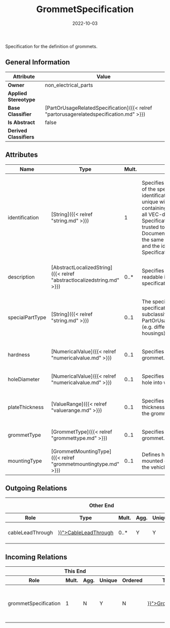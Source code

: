 ﻿---
title: GrommetSpecification
toc: false
type: specs
date: "2022-10-03"
draft: false
specification: VEC
version: 2.0.1
documentType: "Recommendation"
elementType: Class
classes:
  - GrommetSpecification
menu_name: vec-2.0.1
---
<p>Specification for the definition of grommets. </p>

## General Information

| Attribute               | Value |
|-------------------------|-------|
| **Owner**               | non_electrical_parts |
| **Applied Stereotype**  |   |
| **Base Classifier**     | [PartOrUsageRelatedSpecification]({{< relref "partorusagerelatedspecification.md" >}})<br/>  |
| **Is Abstract**         | false |
| **Derived Classifiers** |   |

## Attributes
|  Name  |  Type  |  Mult.  |  Description  |  Owning Classifier  |
|--------|--------|---------|---------------|--------------|
|identification| [String]({{< relref "string.md" >}}) | 1 | <p> Specifies a unique identification of the specification. The identification is guaranteed to be unique within the document containing the specification. For all VEC-documents a Specification-instance can be trusted to be identical if the DocumentVersion-instance is the same (see DocumentVersion) and the identification of the Specification is the same.      </p> | [Specification]({{< relref "specification.md" >}}) |
|description| [AbstractLocalizedString]({{< relref "abstractlocalizedstring.md" >}}) | 0..* | <p> Specifies additional, human readable information about the specification.      </p> | [Specification]({{< relref "specification.md" >}}) |
|specialPartType| [String]({{< relref "string.md" >}}) | 0..1 | <p>The specialPartType allows the specification of subclassifications for a PartOrUsageRelatedSpecification (e.g. different types of connector housings).  </p> | [PartOrUsageRelatedSpecification]({{< relref "partorusagerelatedspecification.md" >}}) |
|hardness| [NumericalValue]({{< relref "numericalvalue.md" >}}) | 0..1 | <p>Specifies the hardness of the grommet.  </p> | [GrommetSpecification]({{< relref "grommetspecification.md" >}}) |
|holeDiameter| [NumericalValue]({{< relref "numericalvalue.md" >}}) | 0..1 | <p>Specifies the valid diameter of a hole into which the grommet fits.  </p> | [GrommetSpecification]({{< relref "grommetspecification.md" >}}) |
|plateThickness| [ValueRange]({{< relref "valuerange.md" >}}) | 0..1 | <p>Specifies valid the plate thickness at the hole into which the grommet fits.  </p> | [GrommetSpecification]({{< relref "grommetspecification.md" >}}) |
|grommetType| [GrommetType]({{< relref "grommettype.md" >}}) | 0..1 | <p> Specifies the type of the grommet.       </p> | [GrommetSpecification]({{< relref "grommetspecification.md" >}}) |
|mountingType| [GrommetMountingType]({{< relref "grommetmountingtype.md" >}}) | 0..1 | Defines how the grommet is mounted onto the harness (not the vehicle body). | [GrommetSpecification]({{< relref "grommetspecification.md" >}}) |

## Outgoing Relations
<table>
    <thead>
        <tr>
           <th colspan="6">Other End</th>
           <th colspan="1">This End</th>
           <th colspan="1">General</th>
        </tr>
        <tr>
           <th>Role</th>
           <th>Type</th>
           <th>Mult.</th>
           <th>Agg.</th>
           <th>Unique</th>
           <th>Ordered</th>
           <th>Mult.</th>
           <th>Description</th>
        </tr>
    <thead>
    <tbody>
    <tr>
        <td>cableLeadThrough</td>
        <td><a href="{{< relref "cableleadthrough.md" >}}">CableLeadThrough</a></td>
        <td>0..*</td>
        <td>Y</td>
        <td>Y</td>
        <td>N</td>
        <td>1</td>
        <td>Specifies the CableLeadThroughs of the Grommet.</td>
    </tr>
    </tbody>
</table>

##  Incoming Relations
<table>
    <thead>
        <tr>
           <th colspan="5">This End</th>
           <th colspan="2">Other End</th>
           <th colspan="1">General</th>
        </tr>
        <tr>
           <th>Role</th>
           <th>Mult.</th>
           <th>Agg.</th>
           <th>Unique</th>
           <th>Ordered</th>
           <th>Type</th>
           <th>Mult.</th>
           <th>Description</th>
        </tr>
    <thead>
    <tbody>
    <tr>
        <td>grommetSpecification</td>
        <td>1</td>
        <td>N</td>
        <td>Y</td>
        <td>N</td>
        <td><a href="{{< relref "grommetrole.md" >}}">GrommetRole</a></td>
        <td>0..*</td>
        <td><p> References the <i>GrommetSpecification</i> that is instanced by this <i>GrommetRole.</i>      </p></td>
    </tr>
    </tbody>
</table>



